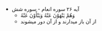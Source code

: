 - آیه ۲۶ سوره انعام - سوره شش
    - وَهُمْ يَنْهَوْنَ عَنْهُ وَيَنْأَوْنَ عَنْهُ
    - از آن باز میدارند و از آن دور میشوند
